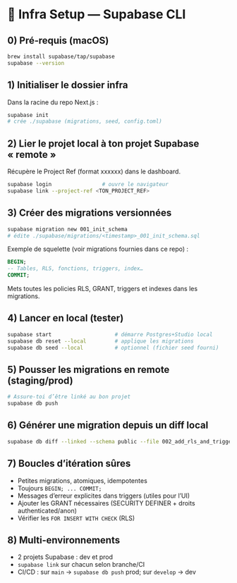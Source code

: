 # 🧰 Infra Setup — Supabase CLI

## 0) Pré‑requis (macOS)

```bash
brew install supabase/tap/supabase
supabase --version
```

## 1) Initialiser le dossier infra

Dans la racine du repo Next.js :

```bash
supabase init
# crée ./supabase (migrations, seed, config.toml)
```

## 2) Lier le projet local à ton projet Supabase « remote »

Récupère le Project Ref (format xxxxxx) dans le dashboard.

```bash
supabase login                # ouvre le navigateur
supabase link --project-ref <TON_PROJECT_REF>
```

## 3) Créer des migrations versionnées

```bash
supabase migration new 001_init_schema
# édite ./supabase/migrations/<timestamp>_001_init_schema.sql
```

Exemple de squelette (voir migrations fournies dans ce repo) :

```sql
BEGIN;
-- Tables, RLS, fonctions, triggers, index…
COMMIT;
```

Mets toutes les policies RLS, GRANT, triggers et indexes dans les migrations.

## 4) Lancer en local (tester)

```bash
supabase start                    # démarre Postgres+Studio local
supabase db reset --local         # applique les migrations
supabase db seed --local          # optionnel (fichier seed fourni)
```

## 5) Pousser les migrations en remote (staging/prod)

```bash
# Assure‑toi d’être linké au bon projet
supabase db push
```

## 6) Générer une migration depuis un diff local

```bash
supabase db diff --linked --schema public --file 002_add_rls_and_triggers
```

## 7) Boucles d’itération sûres

- Petites migrations, atomiques, idempotentes
- Toujours `BEGIN; ... COMMIT;`
- Messages d’erreur explicites dans triggers (utiles pour l’UI)
- Ajouter les GRANT nécessaires (SECURITY DEFINER + droits authenticated/anon)
- Vérifier les `FOR INSERT WITH CHECK` (RLS)

## 8) Multi‑environnements

- 2 projets Supabase : dev et prod
- `supabase link` sur chacun selon branche/CI
- CI/CD : sur `main` → `supabase db push` prod; sur `develop` → dev

